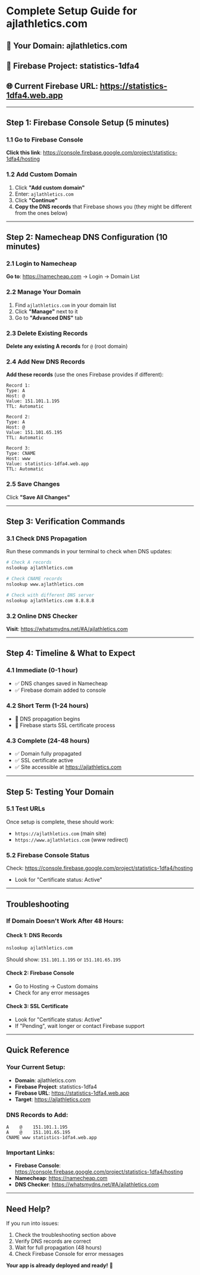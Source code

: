 # Complete Setup Guide for ajlathletics.com

## 🎯 Your Domain: ajlathletics.com
## 🔗 Firebase Project: statistics-1dfa4
## 🌐 Current Firebase URL: https://statistics-1dfa4.web.app

---

## Step 1: Firebase Console Setup (5 minutes)

### 1.1 Go to Firebase Console
**Click this link**: https://console.firebase.google.com/project/statistics-1dfa4/hosting

### 1.2 Add Custom Domain
1. Click **"Add custom domain"**
2. Enter: `ajlathletics.com`
3. Click **"Continue"**
4. **Copy the DNS records** that Firebase shows you (they might be different from the ones below)

---

## Step 2: Namecheap DNS Configuration (10 minutes)

### 2.1 Login to Namecheap
**Go to**: https://namecheap.com → Login → Domain List

### 2.2 Manage Your Domain
1. Find `ajlathletics.com` in your domain list
2. Click **"Manage"** next to it
3. Go to **"Advanced DNS"** tab

### 2.3 Delete Existing Records
**Delete any existing A records** for `@` (root domain)

### 2.4 Add New DNS Records
**Add these records** (use the ones Firebase provides if different):

```
Record 1:
Type: A
Host: @
Value: 151.101.1.195
TTL: Automatic

Record 2:
Type: A
Host: @
Value: 151.101.65.195
TTL: Automatic

Record 3:
Type: CNAME
Host: www
Value: statistics-1dfa4.web.app
TTL: Automatic
```

### 2.5 Save Changes
Click **"Save All Changes"**

---

## Step 3: Verification Commands

### 3.1 Check DNS Propagation
Run these commands in your terminal to check when DNS updates:

```bash
# Check A records
nslookup ajlathletics.com

# Check CNAME records
nslookup www.ajlathletics.com

# Check with different DNS server
nslookup ajlathletics.com 8.8.8.8
```

### 3.2 Online DNS Checker
**Visit**: https://whatsmydns.net/#A/ajlathletics.com

---

## Step 4: Timeline & What to Expect

### 4.1 Immediate (0-1 hour)
- ✅ DNS changes saved in Namecheap
- ✅ Firebase domain added to console

### 4.2 Short Term (1-24 hours)
- 🔄 DNS propagation begins
- 🔄 Firebase starts SSL certificate process

### 4.3 Complete (24-48 hours)
- ✅ Domain fully propagated
- ✅ SSL certificate active
- ✅ Site accessible at https://ajlathletics.com

---

## Step 5: Testing Your Domain

### 5.1 Test URLs
Once setup is complete, these should work:
- `https://ajlathletics.com` (main site)
- `https://www.ajlathletics.com` (www redirect)

### 5.2 Firebase Console Status
Check: https://console.firebase.google.com/project/statistics-1dfa4/hosting
- Look for "Certificate status: Active"

---

## Troubleshooting

### If Domain Doesn't Work After 48 Hours:

#### Check 1: DNS Records
```bash
nslookup ajlathletics.com
```
Should show: `151.101.1.195` or `151.101.65.195`

#### Check 2: Firebase Console
- Go to Hosting → Custom domains
- Check for any error messages

#### Check 3: SSL Certificate
- Look for "Certificate status: Active"
- If "Pending", wait longer or contact Firebase support

---

## Quick Reference

### Your Current Setup:
- **Domain**: ajlathletics.com
- **Firebase Project**: statistics-1dfa4
- **Firebase URL**: https://statistics-1dfa4.web.app
- **Target**: https://ajlathletics.com

### DNS Records to Add:
```
A    @    151.101.1.195
A    @    151.101.65.195
CNAME www statistics-1dfa4.web.app
```

### Important Links:
- **Firebase Console**: https://console.firebase.google.com/project/statistics-1dfa4/hosting
- **Namecheap**: https://namecheap.com
- **DNS Checker**: https://whatsmydns.net/#A/ajlathletics.com

---

## Need Help?

If you run into issues:
1. Check the troubleshooting section above
2. Verify DNS records are correct
3. Wait for full propagation (48 hours)
4. Check Firebase Console for error messages

**Your app is already deployed and ready!** 🚀
